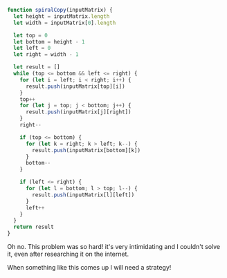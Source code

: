 ```javascript
function spiralCopy(inputMatrix) {
  let height = inputMatrix.length
  let width = inputMatrix[0].length

  let top = 0
  let bottom = height - 1
  let left = 0
  let right = width - 1

  let result = []
  while (top <= bottom && left <= right) {
    for (let i = left; i < right; i++) {
      result.push(inputMatrix[top][i])
    }
    top++
    for (let j = top; j < bottom; j++) {
      result.push(inputMatrix[j][right])
    }
    right--

    if (top <= bottom) {
      for (let k = right; k > left; k--) {
        result.push(inputMatrix[bottom][k])
      }
      bottom--
    }

    if (left <= right) {
      for (let l = bottom; l > top; l--) {
        result.push(inputMatrix[l][left])
      }
      left++
    }
  }
  return result
}
```

Oh no. This problem was so hard! it's very intimidating and I couldn't solve it, even after researching it on the internet.

When something like this comes up I will need a strategy!
